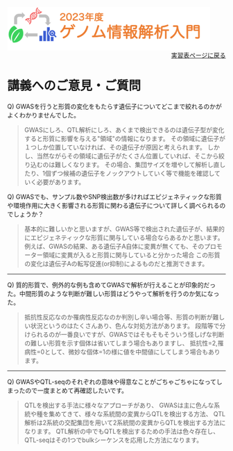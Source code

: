 <img src="https://github.com/CropEvol/lecture/blob/master/textbook_2023/images/logo.png?raw=true" alt="2023年度ゲノム情報解析入門" height="100px" align="middle">

<div align="right"><a href="https://github.com/CropEvol/lecture#section2">実習表ページに戻る</a></div>

# 講義へのご意見・ご質問

Q) GWASを行うと形質の変化をもたらす遺伝子についてどこまで絞れるのかがよくわかりませんでした。

> GWASにしろ、QTL解析にしろ、あくまで検出できるのは遺伝子型が変化すると形質に影響を与える"領域"の情報になります。
> その領域に遺伝子が１つしか位置していなければ、その遺伝子が原因と考えられます。
> しかし、当然ながらその領域に遺伝子がたくさん位置していれば、そこから絞り込むのは難しくなります。
> その場合、集団サイズを増やして解析し直したり、1個ずつ候補の遺伝子をノックアウトしていく等で機能を確認していく必要があります。

Q) GWASでも、サンプル数やSNP検出数が多ければエピジェネティックな形質や環境作用に大きく影響される形質に関わる遺伝子について詳しく調べられるのでしょうか？

> 基本的に難しいかと思いますが、GWAS等で検出された遺伝子が、結果的にエピジェネティックな形質に関与している場合ならあるかと思います。
> 例えば、GWASの結果、ある遺伝子A自体に変異が無くても、そのプロモーター領域に変異が入ると形質に関与していると分かった場合
> この形質の変化は遺伝子Aの転写促進(or抑制)によるものだと推測できます。

---

Q) 質的形質で、例外的な例も含めてGWASで解析が行えることが印象的だった。中間形質のような判断が難しい形質はどうやって解析を行うのか気になった。

> 抵抗性反応なのか罹病性反応なのか判別し辛い場合等、形質の判断が難しい状況というのはたくさんあり、色んな対処方法があります。
> 段階等で分けられるのが一番良いですが、GWASではそもそもそういう怪しげな判断の難しい形質を示す個体は省いてしまう場合もありますし、
> 抵抗性=2,罹病性=0として、微妙な個体=1の様に値を中間値にしてしまう場合もあります。

---

Q) GWASやQTL-seqのそれぞれの意味や得意なことがごちゃごちゃになってしまったので一度まとめて再確認したいです。

> QTLを検出する手法に様々なアプローチがあり、
> GWASは主に色んな系統や種を集めてきて、様々な系統間の変異からQTLを検出する方法、
> QTL解析は2系統の交配集団を用いて2系統間の変異からQTLを検出する方法になります。
> QTL解析の中でもQTLを検出するための手法は色々存在し、QTL-seqはその1つでbulkシーケンスを応用した方法になります。
